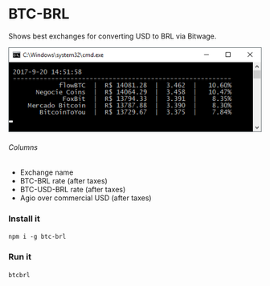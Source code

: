 # BTC-BRL
Shows best exchanges for converting USD to BRL via Bitwage.

![Screenshot](screenshot.png)

###### Columns
- Exchange name
- BTC-BRL rate (after taxes)
- BTC-USD-BRL rate (after taxes)
- Agio over commercial USD (after taxes)

### Install it
`npm i -g btc-brl`

### Run it
`btcbrl`